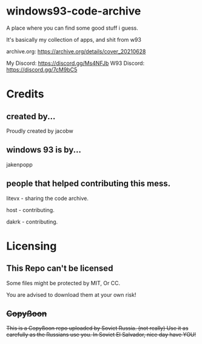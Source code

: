 # windows93-code-archive
A place where you can find some good stuff i guess.


It's basically my collection of apps, and shit from w93

archive.org: https://archive.org/details/cover_20210628

My Discord: https://discord.gg/Ms4NFJb
W93 Discord: https://discord.gg/7cM9bC5
# Credits
## created by...
Proudly created by jacobw
## windows 93 is by...
jakenpopp
## people that helped contributing this mess.
litevx - sharing the code archive.

host - contributing.

dakrk - contributing.
# Licensing

## This Repo can't be licensed
Some files might be protected by MIT, Or CC.

You are advised to download them at your own risk!


## ~~Copyßoon~~
~~This is a Copyßoon repo uploaded by Soviet Russia. (not really)
Use it as carefully as the Russians use you.
In Soviet El Salvador, nice day have YOU!~~
